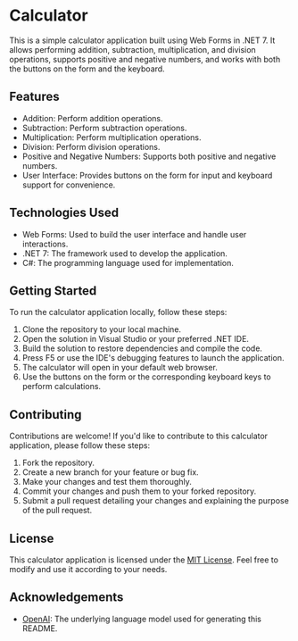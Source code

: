 # Calculator

This is a simple calculator application built using Web Forms in .NET 7. It allows performing addition, subtraction, multiplication, and division operations, supports positive and negative numbers, and works with both the buttons on the form and the keyboard.

## Features

- Addition: Perform addition operations.
- Subtraction: Perform subtraction operations.
- Multiplication: Perform multiplication operations.
- Division: Perform division operations.
- Positive and Negative Numbers: Supports both positive and negative numbers.
- User Interface: Provides buttons on the form for input and keyboard support for convenience.

## Technologies Used

- Web Forms: Used to build the user interface and handle user interactions.
- .NET 7: The framework used to develop the application.
- C#: The programming language used for implementation.

## Getting Started

To run the calculator application locally, follow these steps:

1. Clone the repository to your local machine.
2. Open the solution in Visual Studio or your preferred .NET IDE.
3. Build the solution to restore dependencies and compile the code.
4. Press F5 or use the IDE's debugging features to launch the application.
5. The calculator will open in your default web browser.
6. Use the buttons on the form or the corresponding keyboard keys to perform calculations.

## Contributing

Contributions are welcome! If you'd like to contribute to this calculator application, please follow these steps:

1. Fork the repository.
2. Create a new branch for your feature or bug fix.
3. Make your changes and test them thoroughly.
4. Commit your changes and push them to your forked repository.
5. Submit a pull request detailing your changes and explaining the purpose of the pull request.

## License

This calculator application is licensed under the [MIT License](LICENSE). Feel free to modify and use it according to your needs.

## Acknowledgements

- [OpenAI](https://openai.com/): The underlying language model used for generating this README.

